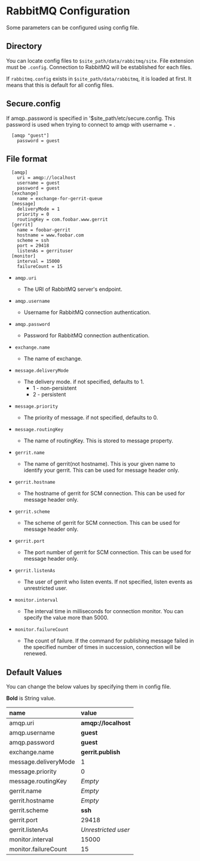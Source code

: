 RabbitMQ Configuration
======================

Some parameters can be configured using config file.

Directory
---------------------

You can locate config files to `$site_path/data/rabbitmq/site`.
File extension must be `.config`.
Connection to RabbitMQ will be established for each files.

If `rabbitmq.config` exists in `$site_path/data/rabbitmq`, it is loaded at first.
It means that this is default for all config files.


Secure.config
---------------------

If amqp.<username>.password is specified in '$site_path/etc/secure.config. This 
password is used when trying to connect to amqp with username = <username>.

```
  [amqp "guest"]
    password = guest
```

File format
---------------------

```
  [amqp]
    uri = amqp://localhost
    username = guest
    password = guest
  [exchange]
    name = exchange-for-gerrit-queue
  [message]
    deliveryMode = 1
    priority = 0
    routingKey = com.foobar.www.gerrit
  [gerrit]
    name = foobar-gerrit
    hostname = www.foobar.com
    scheme = ssh
    port = 29418
    listenAs = gerrituser
  [monitor]
    interval = 15000
    failureCount = 15
```

* `amqp.uri`
    * The URI of RabbitMQ server's endpoint.

* `amqp.username`
    * Username for RabbitMQ connection authentication.

* `amqp.password`
    * Password for RabbitMQ connection authentication.

* `exchange.name`
    * The name of exchange.

* `message.deliveryMode`
    * The delivery mode. if not specified, defaults to 1.
        * 1 - non-persistent
        * 2 - persistent

* `message.priority`
    * The priority of message. if not specified, defaults to 0.

* `message.routingKey`
    * The name of routingKey. This is stored to message property.

* `gerrit.name`
    * The name of gerrit(not hostname). This is your given name to identify your gerrit.
      This can be used for message header only.

* `gerrit.hostname`
    * The hostname of gerrit for SCM connection.
      This can be used for message header only.

* `gerrit.scheme`
    * The scheme of gerrit for SCM connection.
      This can be used for message header only.

* `gerrit.port`
    * The port number of gerrit for SCM connection.
      This can be used for message header only.

* `gerrit.listenAs`
    * The user of gerrit who listen events.
      If not specified, listen events as unrestricted user.

* `monitor.interval`
    * The interval time in milliseconds for connection monitor.
      You can specify the value more than 5000.

* `monitor.failureCount`
    * The count of failure. If the command for publishing message failed in the specified number of times
      in succession, connection will be renewed.

Default Values
-----------------

You can change the below values by specifying them in config file.

**Bold** is String value.

|name                 | value
|:--------------------|:------------------
|amqp.uri             | **amqp://localhost**
|amqp.username        | **guest**
|amqp.password        | **guest**
|exchange.name        | **gerrit.publish**
|message.deliveryMode | 1
|message.priority     | 0
|message.routingKey   | *Empty*
|gerrit.name          | *Empty*
|gerrit.hostname      | *Empty*
|gerrit.scheme        | **ssh**
|gerrit.port          | 29418
|gerrit.listenAs      | *Unrestricted user*
|monitor.interval     | 15000
|monitor.failureCount | 15
